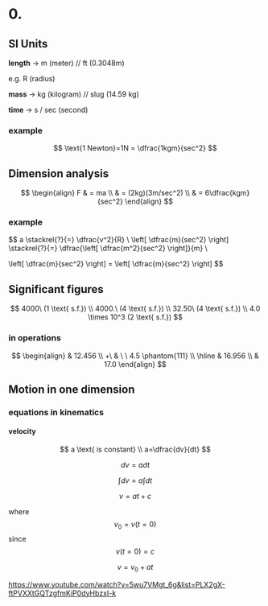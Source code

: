 # 0.

## SI Units

**length** -> m (meter) // ft (0.3048m)

  e.g. R (radius)

**mass** -> kg (kilogram) // slug (14.59 kg)

**time** -> s / sec (second)

### example

$$
\text{1 Newton}=1N = \dfrac{1kgm}{sec^2}
$$

## Dimension analysis

$$
\begin{align}
F & = ma \\
& = (2kg)(3m/sec^2) \\
& = 6\dfrac{kgm}{sec^2}
\end{align}
$$

### example

$$
a \stackrel{?}{=} \dfrac{v^2}{R} \\
\left[ \dfrac{m}{sec^2} \right] \stackrel{?}{=} \dfrac{\left[ \dfrac{m^2}{sec^2} \right]}{m} \\

\left[ \dfrac{m}{sec^2} \right] = \left[ \dfrac{m}{sec^2} \right]
$$

## Significant figures

$$
4000\ (1 \text{ s.f.}) \\
4000.\ (4 \text{ s.f.}) \\
32.50\ (4 \text{ s.f.}) \\
4.0 \times 10^3 (2 \text{ s.f.})
$$

### in operations

$$
\begin{align}
& 12.456 \\
+\ &  \ \  4.5 \phantom{111} \\
\hline
& 16.956 \\
& 17.0
\end{align}
$$

## Motion in one dimension

### equations in kinematics

#### velocity

$$
a \text{ is constant} \\
a=\dfrac{dv}{dt}
$$

$$
dv=adt
$$

$$
\int dv=a \int dt
$$

$$
v=at+c
$$

where
$$
v_0=v(t=0)
$$
since
$$
v(t=0)=c
$$

$$
v=v_0+at
$$





https://www.youtube.com/watch?v=5wu7VMgt_6g&list=PLX2gX-ftPVXXtGQTzgfmKiP0dyHbzxI-k